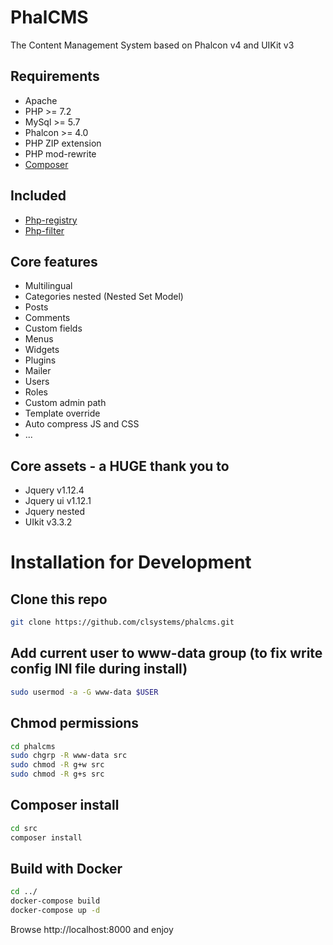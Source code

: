 # PhalCMS
The Content Management System based on Phalcon v4 and UIKit v3

## Requirements
- Apache
- PHP >= 7.2
- MySql >= 5.7
- Phalcon >= 4.0
- PHP ZIP extension
- PHP mod-rewrite
- <a href="https://getcomposer.org/doc/00-intro.md#installation-linux-unix-osx" rel="nofollow">Composer</a>

## Included
- <a href="https://github.com/CLSystems/php-registry">Php-registry</a>
- <a href="https://github.com/CLSystems/php-filter">Php-filter</a>

## Core features
- Multilingual
- Categories nested (Nested Set Model)
- Posts
- Comments
- Custom fields
- Menus
- Widgets
- Plugins
- Mailer
- Users
- Roles
- Custom admin path
- Template override
- Auto compress JS and CSS
- ...

## Core assets - a HUGE thank you to
- Jquery v1.12.4
- Jquery ui v1.12.1
- Jquery nested
- UIkit v3.3.2

# Installation for Development
## Clone this repo
```sh
git clone https://github.com/clsystems/phalcms.git
```

## Add current user to www-data group (to fix write config INI file during install)
```sh
sudo usermod -a -G www-data $USER
```

## Chmod permissions
```sh
cd phalcms
sudo chgrp -R www-data src
sudo chmod -R g+w src
sudo chmod -R g+s src
```

## Composer install
```sh
cd src
composer install
```

## Build with Docker
```sh
cd ../
docker-compose build
docker-compose up -d
```

Browse http://localhost:8000 and enjoy